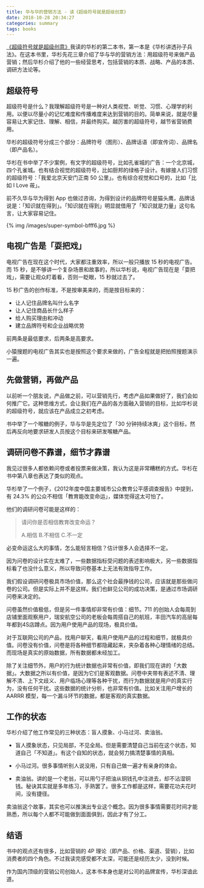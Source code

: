 ```yaml
---
title: 华与华的营销方法 - 读《超级符号就是超级创意》
date: 2018-10-28 20:34:27
categories: summary
tags: books
---
```


[《超级符号就是超级创意》](https://item.jd.com/11937718.html)我读的华杉的第二本书，第一本是《华杉讲透孙子兵法》。在这本书里，华杉先花三章介绍了华与华的营销方法：用超级符号来做产品营销；然后华杉介绍了他的一些经营思考，包括营销的本质、战略、产品的本质、调研方法论等。

## 超级符号

超级符号是什么？我理解超级符号是一种对人类视觉、听觉、习惯、心理学的利用。以便以尽量小的记忆难度和传播难度来达到营销的目的。简单来说，就是尽量容易让大家记住、理解、相信，并最终购买。越厉害的超级符号，越节省营销费用。

华杉的超级符号分成三个部分：品牌符号（图形）、品牌话语（即宣传词）、品牌名（即产品名）。

华杉在书中举了不少案例，有文字的超级符号，比如孔雀城的广告：一个北京城，四个孔雀城。也有结合视觉的超级符号，比如厨邦的绿格子设计。有嫁接人们习惯的超级符号：「我爱北京天安门正南 50 公里」。也有综合视觉和口号的，比如「比如 I Love 莜」。

前不久华与华为得到 App 也做过咨询，为得到设计的品牌符号是猫头鹰，品牌话说是：「知识就在得到」。「知识就在得到」明显就借用了「知识就是力量」这句名言，让大家容易记住。

{% img /images/super-symbol-bfff6.jpg %}

## 电视广告是「耍把戏」

电视广告在现在这个时代，大家都注重效率，所以一般只播放 15 秒的电视广告。而 15 秒，是不够讲一个复杂场景和故事的，所以华杉说，电视广告现在是「耍把戏」，需要让观众盯着看，否则一眨眼，15 秒就过去了。

15 秒广告的创作标准，不是按审美来的，而是按目标来的：

 - 让人记住品牌名叫什么名字
 - 让人记住商品长什么样子
 - 给人购买理由和冲动
 - 建立品牌符号和企业战略优势

前两条是最低要求，后两条是高要求。

小猿搜题的电视广告其实也是按照这个要求来做的，广告全程就是把拍照搜题演示一遍。

## 先做营销，再做产品

以前听一个朋友说，产品做之前，可以营销先行，考虑产品如果做好了，我们会如何推广它。这种思维方式，会让我们在产品的各方面融入营销的目标，比如华杉说的超级符号，就应该在产品成立之初考虑。

书中举了一个喉糖的例子，华与华是先定位了「30 分钟持续冰爽」这个目标，然后再反向地要求研发人员按这个目标来研发喉糖产品。

## 调研问卷不靠谱，细节才靠谱

我见过很多人都依赖问卷或者投票来做决策，我认为这是非常糟糕的方式。华杉在书中第八章也表达了类似的观点。

华杉举了一个例子，《2012年度中国主要城市公众教育公平感调查报告》中提到，有 24.3% 的公众不相信「教育能改变命运」，媒体觉得这太可怕了。


他们的调研问卷可能是这样的：

>请问你是否相信教育改变命运？
>
>A.相信
>B.不相信
>C.不一定

必变命运这么大的事情，怎么能轻言相信？估计很多人会选择不一定。

因为问卷的设计实在太难了，一些数据指标受问题的表述影响极大，另一些数据指标看了也没什么意义，所以导致问卷基本上无法有效指导工作。

我们假设调研问卷极具市场价值，那么这个社会最挣钱的公司，应该就是那些做问卷的公司。但是实际上并不是这样。我们也鲜见公司的成功决策，是通过市场调研问卷来决定的。

问卷虽然价值极低，但是另一件事情却非常有价值：细节。711 的创始人会每周到店铺里面观察用户，瑞安航空公司的老板会每周搭自己的航班，丰田汽车的高层每年都到4S店蹲点。因为用户使用产品的现场，极具价值。

对于互联网公司的产品，找用户聊天，看用户使用产品的过程和细节，就极具价值。问卷没有价值，问卷是将各种细节都隐藏起来，夹杂着各种心理情绪的总结。而现场是真实的原始数据，所有数据都未经加工。

除了关注细节外，用户的行为统计数据也非常有价值，即我们现在讲的「大数据」。大数据之所以有价值，是因为它们是客观数据。问卷中夹带有表述不清、理解不清、上下文歧义、用户临场心理等各种干扰，而行为数据就是用户的真实行为，没有任何干扰。这些数据的统计分析，也非常有价值。比如关注用户增长的 AARRR 模型，每一个漏斗环节的数据，都是客观的真实数据。

## 工作的状态

华杉介绍了他工作常见的三种状态：盲人摸象、小马过河、卖油翁。

 - 盲人摸象状态，只见局部，不见全局。但是需要清楚自己当前在这个状态，知道自己「不知道」。有这个自知的状态，就会努力搞清楚事情的真相。

 - 小马过河。很多事情听别人说没用，只有自己做一遍才有亲身的体会。

 - 卖油翁。讲的是一个老翁，可以用勺子把油从铜钱孔中注进去，却不沾湿铜钱。秘诀其实就是多年练习，手熟罢了。很多工作都是这样，需要花功夫花时间，没有捷径。

卖油翁这个故事，其实也可以推演出专业这个概念。因为很多事情需要花时间才能熟悉，所以每个人都不可能做到面面俱到，因此才有了分工。

## 结语

书中的观点还有很多，比如营销的 4P 理论（即产品、价格、渠道、营销），比如消费者的四个角色。不过我读完感受都不太深，可能还是经历太少，没到时候。

作为国内顶级的营销公司创始人，这本书本身也是对公司的品牌宣传，华杉深谙此道。
